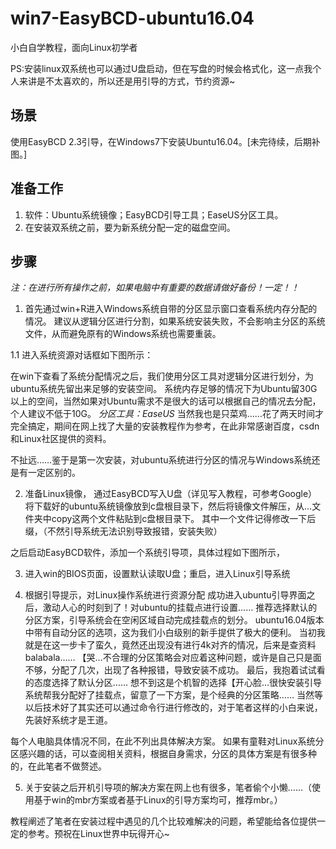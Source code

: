 # win7-EasyBCD-ubuntu16.04
小白自学教程，面向Linux初学者

PS:安装linux双系统也可以通过U盘启动，但在写盘的时候会格式化，这一点我个人来讲是不太喜欢的，所以还是用引导的方式，节约资源~

## 场景
使用EasyBCD 2.3引导，在Windows7下安装Ubuntu16.04。[未完待续，后期补图。]

## 准备工作
1. 软件：Ubuntu系统镜像；EasyBCD引导工具；EaseUS分区工具。
2. 在安装双系统之前，要为新系统分配一定的磁盘空间。

## 步骤
*注：在进行所有操作之前，如果电脑中有重要的数据请做好备份！一定！！*
1. 首先通过win+R进入Windows系统自带的分区显示窗口查看系统内存分配的情况。
建议从逻辑分区进行分割，如果系统安装失败，不会影响主分区的系统文件，从而避免原有的Windows系统也需要重装。

1.1 进入系统资源对话框如下图所示：

在win下查看了系统分配情况之后，我们使用分区工具对逻辑分区进行划分，为ubuntu系统先留出来足够的安装空间。
系统内存足够的情况下为Ubuntu留30G以上的空间，当然如果对Ubuntu需求不是很大的话可以根据自己的情况去分配，个人建议不低于10G。
*分区工具：EaseUS*
当然我也是只菜鸡……花了两天时间才完全搞定，期间在网上找了大量的安装教程作为参考，在此非常感谢百度，csdn和Linux社区提供的资料。

不扯远……鉴于是第一次安装，对ubuntu系统进行分区的情况与Windows系统还是有一定区别的。

2. 准备Linux镜像， 通过EasyBCD写入U盘（详见写入教程，可参考Google）
将下载好的ubuntu系统镜像放到c盘根目录下，然后将镜像文件解压，从…文件夹中copy这两个文件粘贴到c盘根目录下。
其中一个文件记得修改一下后缀，（不然引导系统无法识别导致报错，安装失败）

之后启动EasyBCD软件，添加一个系统引导项，具体过程如下图所示，

3. 进入win的BIOS页面，设置默认读取U盘；重启，进入Linux引导系统

4. 根据引导提示，对Linux操作系统进行资源分配
成功进入ubuntu引导界面之后，激动人心的时刻到了！对ubuntu的挂载点进行设置……
推荐选择默认的分区方案，引导系统会在空闲区域自动完成挂载点的划分。
ubuntu16.04版本中带有自动分区的选项，这为我们小白级别的新手提供了极大的便利。
当初我就是在这一步卡了蛮久，竟然还出现没有进行4k对齐的情况，后来是查资料balabala……
【哭…不合理的分区策略会对应着这种问题，或许是自己只是面不够，分配了几次，出现了各种报错，导致安装不成功。
最后，我抱着试试看的态度选择了默认分区……
想不到这是个机智的选择【开心脸…很快安装引导系统帮我分配好了挂载点，留意了一下方案，是个经典的分区策略……
当然等以后技术好了其实还可以通过命令行进行修改的，对于笔者这样的小白来说，先装好系统才是王道。

每个人电脑具体情况不同，在此不列出具体解决方案。
如果有童鞋对Linux系统分区感兴趣的话，可以查阅相关资料，根据自身需求，分区的具体方案是有很多种的，在此笔者不做赘述。

5. 关于安装之后开机引导项的解决方案在网上也有很多，笔者偷个小懒……（使用基于win的mbr方案或者基于Linux的引导方案均可，推荐mbr。）


教程阐述了笔者在安装过程中遇见的几个比较难解决的问题，希望能给各位提供一定的参考。预祝在Linux世界中玩得开心~
